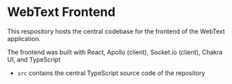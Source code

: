 # WebText Frontend

This respository hosts the central codebase for the frontend of the WebText application.

The frontend was built with React, Apollo (client), Socket.io (client), Chakra UI, and TypeScript

- `src` contains the central TypeScript source code of the repository
